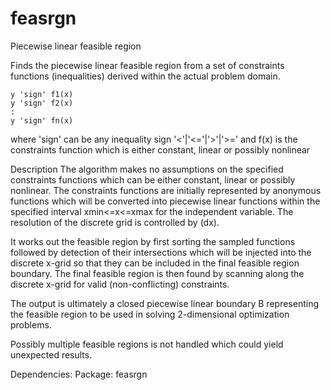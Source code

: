 # feasrgn
Piecewise linear feasible region

Finds the piecewise linear feasible region from a set of constraints
functions (inequalities) derived within the actual problem domain.

    y 'sign' f1(x)
    y 'sign' f2(x)
    :
    y 'sign' fn(x)

where 'sign' can be any inequality sign '<'|'<='|'>'|'>=' and f(x) is the 
constraints function which is either constant, linear or possibly nonlinear

Description
The algorithm makes no assumptions on the specified constraints functions 
which can be either constant, linear or possibly nonlinear. The constraints 
functions are initially represented by anonymous functions which will be 
converted into piecewise linear functions within the specified interval 
xmin<=x<=xmax for the independent variable.
The resolution of the discrete grid is controlled by (dx).

It works out the feasible region by first sorting the sampled functions 
followed by detection of their intersections which will be injected into 
the discrete x-grid so that they can be included in the final feasible 
region boundary. The final feasible region is then found by scanning along 
the discrete x-grid for valid (non-conflicting) constraints.

The output is ultimately a closed piecewise linear boundary B representing 
the feasible region to be used in solving 2-dimensional optimization 
problems.

Possibly multiple feasible regions is not handled which could yield
unexpected results.

Dependencies:
Package: feasrgn
